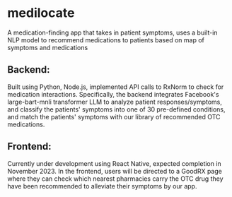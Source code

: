 # medilocate
A medication-finding app that takes in patient symptoms, uses a built-in NLP model to recommend medications to patients based on map of symptoms and medications

## Backend: 
Built using Python, Node.js, implemented API calls to RxNorm to check for medication interactions. Specifically, the backend integrates Facebook's large-bart-mnli transformer LLM to analyze patient responses/symptoms, and classify the patients' symptoms into one of 30 pre-defined conditions, and match the patients' symptoms with our library of recommended OTC medications. 

## Frontend:
Currently under development using React Native, expected completion in November 2023. In the frontend, users will be directed to a GoodRX page where they can check which nearest pharmacies carry the OTC drug they have been recommended to alleviate their symptoms by our app. 
